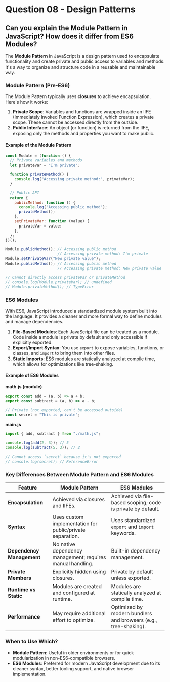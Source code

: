 # Question 08 - Design Patterns

## Can you explain the Module Pattern in JavaScript? How does it differ from ES6 Modules?

The **Module Pattern** in JavaScript is a design pattern used to encapsulate functionality and create private and public access to variables and methods. It's a way to organize and structure code in a reusable and maintainable way.

### Module Pattern (Pre-ES6)
The Module Pattern typically uses **closures** to achieve encapsulation. Here's how it works:

1. **Private Scope**: Variables and functions are wrapped inside an IIFE (Immediately Invoked Function Expression), which creates a private scope. These cannot be accessed directly from the outside.
2. **Public Interface**: An object (or function) is returned from the IIFE, exposing only the methods and properties you want to make public.

#### Example of the Module Pattern
```javascript
const Module = (function () {
  // Private variables and methods
  let privateVar = "I'm private";

  function privateMethod() {
    console.log("Accessing private method:", privateVar);
  }

  // Public API
  return {
    publicMethod: function () {
      console.log("Accessing public method");
      privateMethod();
    },
    setPrivateVar: function (value) {
      privateVar = value;
    },
  };
})();

Module.publicMethod(); // Accessing public method
                       // Accessing private method: I'm private
Module.setPrivateVar("New private value");
Module.publicMethod(); // Accessing public method
                       // Accessing private method: New private value

// Cannot directly access privateVar or privateMethod
// console.log(Module.privateVar); // undefined
// Module.privateMethod(); // TypeError
```

### ES6 Modules
With ES6, JavaScript introduced a standardized module system built into the language. It provides a cleaner and more formal way to define modules and manage dependencies.

1. **File-Based Modules**: Each JavaScript file can be treated as a module. Code inside a module is private by default and only accessible if explicitly exported.
2. **Export/Import Syntax**: You use `export` to expose variables, functions, or classes, and `import` to bring them into other files.
3. **Static Imports**: ES6 modules are statically analyzed at compile time, which allows for optimizations like tree-shaking.

#### Example of ES6 Modules
**math.js (module)**
```javascript
export const add = (a, b) => a + b;
export const subtract = (a, b) => a - b;

// Private (not exported, can't be accessed outside)
const secret = "This is private";
```

**main.js**
```javascript
import { add, subtract } from "./math.js";

console.log(add(2, 3)); // 5
console.log(subtract(5, 3)); // 2

// Cannot access `secret` because it's not exported
// console.log(secret); // ReferenceError
```

### Key Differences Between Module Pattern and ES6 Modules

| **Feature**                | **Module Pattern**                                       | **ES6 Modules**                                             |
|----------------------------|----------------------------------------------------------|------------------------------------------------------------|
| **Encapsulation**          | Achieved via closures and IIFEs.                         | Achieved via file-based scoping; code is private by default.|
| **Syntax**                 | Uses custom implementation for public/private separation.| Uses standardized `export` and `import` keywords.          |
| **Dependency Management**  | No native dependency management; requires manual handling.| Built-in dependency management.                           |
| **Private Members**        | Explicitly hidden using closures.                        | Private by default unless exported.                       |
| **Runtime vs Static**      | Modules are created and configured at runtime.           | Modules are statically analyzed at compile time.          |
| **Performance**            | May require additional effort to optimize.               | Optimized by modern bundlers and browsers (e.g., tree-shaking).|

### When to Use Which?
- **Module Pattern**: Useful in older environments or for quick modularization in non-ES6-compatible browsers.
- **ES6 Modules**: Preferred for modern JavaScript development due to its cleaner syntax, better tooling support, and native browser implementation.